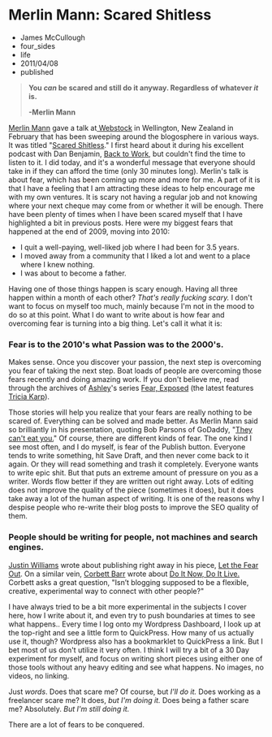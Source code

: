 # Merlin Mann: Scared Shitless
- James McCullough
- four_sides
- life
- 2011/04/08
- published	


> **You _can_ be scared and still do it anyway. Regardless of whatever _it_ is.**
> 
> **-Merlin Mann**

[Merlin Mann](http://www.merlinmann.com) gave a talk at[ Webstock](http://www.webstock.org.nz/) in Wellington, New Zealand in February that has been sweeping around the blogosphere in various ways. It was titled "[Scared Shitless](http://www.43folders.com/2011/03/28/scared-shitless)." I first heard about it during his excellent podcast with Dan Benjamin, [Back to Work](http://5by5.tv/b2w/6), but couldn't find the time to listen to it. I did today, and it's a wonderful message that everyone should take in if they can afford the time (only 30 minutes long).  Merlin's talk is about fear, which has been coming up more and more for me. A part of it is that I have a feeling that I am attracting these ideas to help encourage me with my own ventures. It is scary not having a regular job and not knowing where your next cheque may come from or whether it will be enough. There have been plenty of times when I have been scared myself that I have highlighted a bit in previous posts. Here were my biggest fears that happened at the end of 2009, moving into 2010: 

  * I quit a well-paying, well-liked job where I had been for 3.5 years.
  * I moved away from a community that I liked a lot and went to a place where I knew nothing.
  * I was about to become a father.
 
  Having one of those things happen is scary enough. Having all three happen within a month of each other? *That's really fucking scary.* I don't want to focus on myself too much, mainly because I'm not in the mood to do so at this point. What I do want to write about is how fear and overcoming fear is turning into a big thing. Let's call it what it is: 

### Fear is to the 2010's what Passion was to the 2000's.

Makes sense. Once you discover your passion, the next step is overcoming you fear of taking the next step. Boat loads of people are overcoming those fears recently and doing amazing work. If you don't believe me, read through the archives of [Ashley](/2011/04/quote-ashley-ambirge/)'s series [Fear, Exposed](http://www.themiddlefingerproject.org/category/exposed/) (the latest features [Tricia Karp](http://www.themiddlefingerproject.org/fear-exposed-featuring-tricia-karp)). 

Those stories will help you realize that your fears are really nothing to be scared of. Everything can be solved and made better. As Merlin Mann said so brilliantly in his presentation, quoting Bob Parsons of GoDaddy, "[They can't eat you.](http://www.bobparsons.me/120/robert-ca-not-eat-rules-success-business-life-general.html)" Of course, there are different kinds of fear. The one kind I see most often, and I do myself, is fear of the Publish button. Everyone tends to write something, hit Save Draft, and then never come back to it again. Or they will read something and trash it completely. Everyone wants to write epic shit. But that puts an extreme amount of pressure on you as a writer. Words flow better if they are written out right away. Lots of editing does not improve the quality of the piece (sometimes it does), but it does take away a lot of the human aspect of writing. It is one of the reasons why I despise people who re-write their blog posts to improve the SEO quality of them. 

### People should be writing for people, not machines and search engines.

[Justin Williams](http://carpeaqua.com/) wrote about publishing right away in his piece, [Let the Fear Out](http://carpeaqua.com/2011/04/07/let-the-fear-out/). On a similar vein, [Corbett Barr](http://www.corbettbarr.com/) wrote about [Do It Now, Do It Live.](http://www.corbettbarr.com/pushing-publish) Corbett asks a great question, "Isn’t blogging supposed to be a flexible, creative, experimental way to connect with other people?" 

 I have always tried to be a bit more experimental in the subjects I cover here, how I write about it, and even try to push boundaries at times to see what happens.. Every time I log onto my Wordpress Dashboard, I look up at the top-right and see a little form to QuickPress. How many of us actually use it, though? Wordpress also has a bookmarklet to QuickPress a link. But I bet most of us don't utilize it very often. I think I will try a bit of a 30 Day experiment for myself, and focus on writing short pieces using either one of those tools without any heavy editing and see what happens. No images, no videos, no linking. 
 
Just _words_. Does that scare me? Of course, but _I'll do it._ Does working as a freelancer scare me? It does, _but I'm doing it._ Does being a father scare me? Absolutely. _But I'm still doing it._ 

There are a lot of fears to be conquered. 
